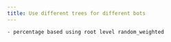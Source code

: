```yaml
---
title: Use different trees for different bots
---
```


    - percentage based using root level random_weighted
